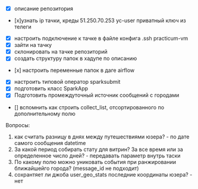 - [x] описание репозитория
- [x]узнать ip тачки, креды
51.250.70.253
yc-user
приватный ключ из телеги
- [x] настроить подключение к тачке в файле конфига .ssh practicum-vm
- [x] зайти на тачку
- [x] склонировать на тачке репозиторий
- [x] создать структуру папок в хадупе по описанию
- [х] настроить переменные папок в даге airflow
- [x] настроить типовой оператор sparksubmit
- [x] подготовить класс SparkApp
- [x] Подготовить промеждуточный источник сообщений с городами
- [] вспомнить как строить collect_list, отсортированного по дополнительному полю



Вопросы:
1) как считать разницу в днях между путешествиями юзера? - по дате самого сообщения datetime
2) За какой период собирать стату для витрин? За все время или за определенное число дней? -  передавать параметр внутрь таски
3) По какому полю можно униковать события при ранжировании ближайшейго города? (message_id не подходит)
4) сохрантяет ли джоба user_geo_stats последние координаты юзера? - нет